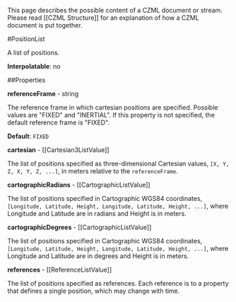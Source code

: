 This page describes the possible content of a CZML document or stream.  Please read [[CZML Structure]] for an explanation of how a CZML document is put together.

#PositionList

A list of positions.

**Interpolatable**: no

##Properties

**referenceFrame** - string

The reference frame in which cartesian positions are specified. Possible values are "FIXED" and "INERTIAL". If this property is not specified, the default reference frame is "FIXED".

**Default**: `FIXED`


**cartesian** - [[Cartesian3ListValue]]

The list of positions specified as three-dimensional Cartesian values, `[X, Y, Z, X, Y, Z, ...]`, in meters relative to the `referenceFrame`.


**cartographicRadians** - [[CartographicListValue]]

The list of positions specified in Cartographic WGS84 coordinates, `[Longitude, Latitude, Height, Longitude, Latitude, Height, ...]`, where Longitude and Latitude are in radians and Height is in meters.


**cartographicDegrees** - [[CartographicListValue]]

The list of positions specified in Cartographic WGS84 coordinates, `[Longitude, Latitude, Height, Longitude, Latitude, Height, ...]`, where Longitude and Latitude are in degrees and Height is in meters.


**references** - [[ReferenceListValue]]

The list of positions specified as references.  Each reference is to a property that defines a single position, which may change with time.



